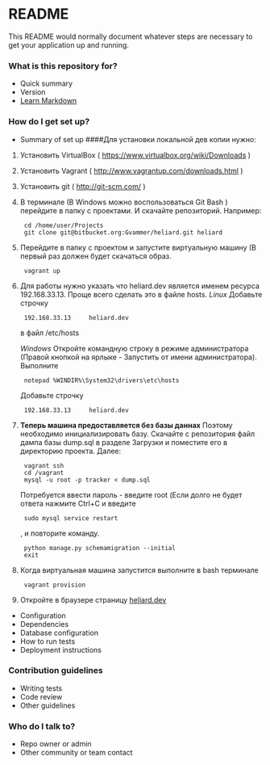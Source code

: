 # README #

This README would normally document whatever steps are necessary to get your application up and running.

### What is this repository for? ###

* Quick summary
* Version
* [Learn Markdown](https://bitbucket.org/tutorials/markdowndemo)

### How do I get set up? ###

* Summary of set up
####Для установки локальной дев копии нужно:

1. Установить VirtualBox ( https://www.virtualbox.org/wiki/Downloads ) 

2. Установить Vagrant ( http://www.vagrantup.com/downloads.html ) 

3. Установить git ( http://git-scm.com/ )

4. В терминале (В Windows можно воспользоваться Git Bash )
   перейдите в папку с проектами. И скачайте репозиторий.
   Например:

        cd /home/user/Projects
        git clone git@bitbucket.org:Gvammer/heliard.git heliard

5. Перейдите в папку с проектом и запустите виртуальную машину (В первый раз должен будет скачаться образ.

        vagrant up

6. Для работы нужно указать что heliard.dev является именем ресурса 192.168.33.13.
    Проще всего сделать это в файле hosts.
    *Linux*
    Добавьте строчку 

        192.168.33.13     heliard.dev

    в файл /etc/hosts

     *Windows*
     Откройте командную строку в режиме администратора (Правой кнопкой на ярлыке - Запустить от имени администратора).
     Выполните

        notepad %WINDIR%\System32\drivers\etc\hosts

    Добавьте строчку

        192.168.33.13     heliard.dev

7. **Теперь машина предоставляется без базы даннах**
 Поэтому необходимо инициализировать базу.
 Скачайте с репозитория файл дампа базы dump.sql в разделе Загрузки 
 и поместите его в директорию проекта. Далее: 

        vagrant ssh
        cd /vagrant
        mysql -u root -p tracker < dump.sql

    Потребуется ввести пароль - введите root 
    (Если долго не будет ответа нажмите Ctrl+C и введите 

        sudo mysql service restart

    , и повторите команду.

        python manage.py schemamigration --initial
        exit

8. Когда виртуальная машина запустится выполните в bash терминале

        vagrant provision

9. Откройте в браузере страницу [heliard.dev](http://heliard.dev)

* Configuration
* Dependencies
* Database configuration
* How to run tests
* Deployment instructions

### Contribution guidelines ###

* Writing tests
* Code review
* Other guidelines

### Who do I talk to? ###

* Repo owner or admin
* Other community or team contact
